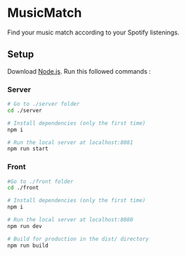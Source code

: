 # MusicMatch

Find your music match according to your Spotify listenings.

## Setup

Download [Node.js](https://nodejs.org/en/download/).
Run this followed commands :

### Server

```bash
# Go to ./server folder
cd ./server

# Install dependencies (only the first time)
npm i

# Run the local server at localhost:8081
npm run start
```

### Front

```bash
#Go to ./front folder
cd ./front

# Install dependencies (only the first time)
npm i

# Run the local server at localhost:8080
npm run dev

# Build for production in the dist/ directory
npm run build
```
